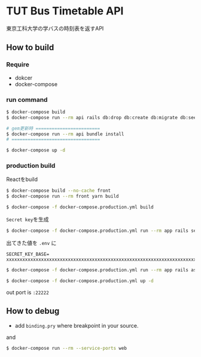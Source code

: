 # TUT Bus Timetable API

東京工科大学の学バスの時刻表を返すAPI

## How to build

### Require

* dokcer
* docker-compose

### run command

```bash
$ docker-compose build
$ docker-compose run --rm api rails db:drop db:create db:migrate db:seed

# gem更新時 ========================
$ docker-compose run --rm api bundle install
# =================================

$ docker-compose up -d
```

### production build

Reactをbuild

```bash
$ docker-compose build --no-cache front
$ docker-compose run --rm front yarn build

$ docker-compose -f docker-compose.production.yml build
```

`Secret key`を生成

```bash
$ docker-compose -f docker-compose.production.yml run --rm app rails secret
```

出てきた値を `.env` に

```enviroment
SECRET_KEY_BASE= xxxxxxxxxxxxxxxxxxxxxxxxxxxxxxxxxxxxxxxxxxxxxxxxxxxxxxxxxxxxxxxxxxxxxxxxxxxxxxxxxxxxxxxxxxxxxxxxxxxxxxxxxxxxxxxxxxxxxxxxxxxxxxxx
```

```bash
$ docker-compose -f docker-compose.production.yml run --rm app rails assets:precompile RAILS_ENV=production

$ docker-compose -f docker-compose.production.yml up -d
```

out port is `:22222`

## How to debug

* add `binding.pry` where breakpoint in your source.

and 

```bash
$ docker-compose run --rm --service-ports web
```
